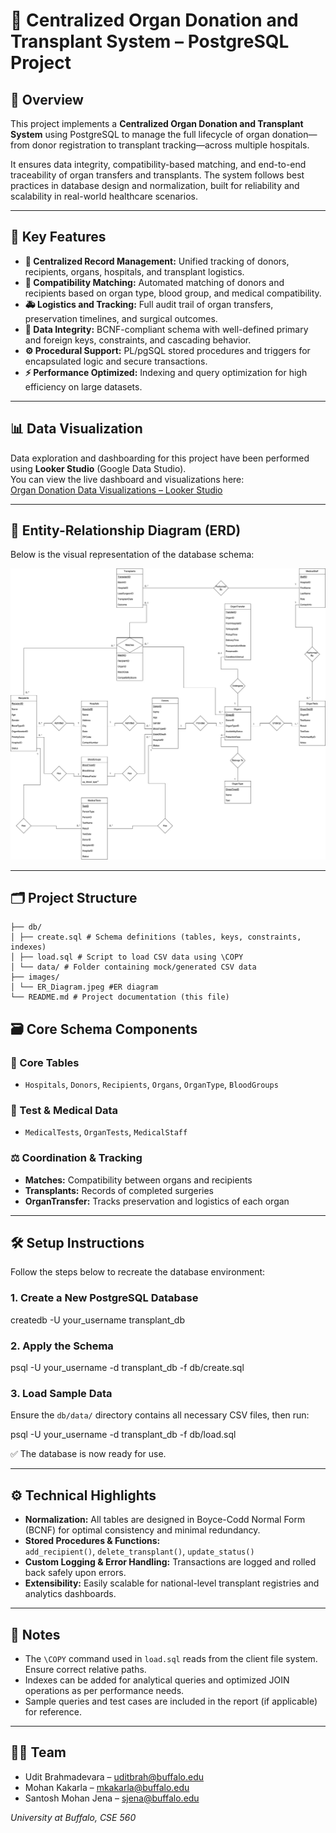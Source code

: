 # 🏥 Centralized Organ Donation and Transplant System – PostgreSQL Project

## 📌 Overview
This project implements a **Centralized Organ Donation and Transplant System** using PostgreSQL to manage the full lifecycle of organ donation—from donor registration to transplant tracking—across multiple hospitals.

It ensures data integrity, compatibility-based matching, and end-to-end traceability of organ transfers and transplants. The system follows best practices in database design and normalization, built for reliability and scalability in real-world healthcare scenarios.

---

## 🧠 Key Features

- **📁 Centralized Record Management:** Unified tracking of donors, recipients, organs, hospitals, and transplant logistics.
- **🧬 Compatibility Matching:** Automated matching of donors and recipients based on organ type, blood group, and medical compatibility.
- **🚑 Logistics and Tracking:** Full audit trail of organ transfers, preservation timelines, and surgical outcomes.
- **🔐 Data Integrity:** BCNF-compliant schema with well-defined primary and foreign keys, constraints, and cascading behavior.
- **⚙️ Procedural Support:** PL/pgSQL stored procedures and triggers for encapsulated logic and secure transactions.
- **⚡ Performance Optimized:** Indexing and query optimization for high efficiency on large datasets.

---

## 📊 Data Visualization

Data exploration and dashboarding for this project have been performed using **Looker Studio** (Google Data Studio).  
You can view the live dashboard and visualizations here:  
[Organ Donation Data Visualizations – Looker Studio](https://lookerstudio.google.com/s/tsxtcFJezN8)

---

## 🧩 Entity-Relationship Diagram (ERD)

Below is the visual representation of the database schema:

![ER Diagram](https://github.com/Udit-Brahmadevara/Organ_Donation_Database/blob/main/images/ER_Diagram.jpeg)

---

## 🗂️ Project Structure

```.
├── db/
│ ├── create.sql # Schema definitions (tables, keys, constraints, indexes)
│ ├── load.sql # Script to load CSV data using \COPY
│ └── data/ # Folder containing mock/generated CSV data
├── images/
│ └── ER_Diagram.jpeg #ER diagram
└── README.md # Project documentation (this file)
```

## 🗃️ Core Schema Components

### 🏥 Core Tables

- `Hospitals`, `Donors`, `Recipients`, `Organs`, `OrganType`, `BloodGroups`

### 🧪 Test & Medical Data

- `MedicalTests`, `OrganTests`, `MedicalStaff`

### ⚖️ Coordination & Tracking

- **Matches:** Compatibility between organs and recipients
- **Transplants:** Records of completed surgeries
- **OrganTransfer:** Tracks preservation and logistics of each organ

---

## 🛠️ Setup Instructions

Follow the steps below to recreate the database environment:

### 1. Create a New PostgreSQL Database

createdb -U your_username transplant_db


### 2. Apply the Schema

psql -U your_username -d transplant_db -f db/create.sql


### 3. Load Sample Data

Ensure the `db/data/` directory contains all necessary CSV files, then run:

psql -U your_username -d transplant_db -f db/load.sql


✅ The database is now ready for use.

---

## ⚙️ Technical Highlights

- **Normalization:** All tables are designed in Boyce-Codd Normal Form (BCNF) for optimal consistency and minimal redundancy.
- **Stored Procedures & Functions:**  
  `add_recipient()`, `delete_transplant()`, `update_status()`
- **Custom Logging & Error Handling:** Transactions are logged and rolled back safely upon errors.
- **Extensibility:** Easily scalable for national-level transplant registries and analytics dashboards.

---

## 📌 Notes

- The `\COPY` command used in `load.sql` reads from the client file system. Ensure correct relative paths.
- Indexes can be added for analytical queries and optimized JOIN operations as per performance needs.
- Sample queries and test cases are included in the report (if applicable) for reference.

---

## 👨‍💻 Team

- Udit Brahmadevara – uditbrah@buffalo.edu
- Mohan Kakarla – mkakarla@buffalo.edu
- Santosh Mohan Jena – sjena@buffalo.edu

_University at Buffalo, CSE 560_
